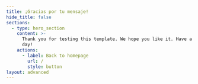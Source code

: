 ```yaml
---
title: ¡Gracias por tu mensaje!
hide_title: false
sections:
  - type: hero_section
    content: >-
      Thank you for testing this template. We hope you like it. Have a great
      day!
    actions:
      - label: Back to homepage
        url: /
        style: button
layout: advanced
---
```

